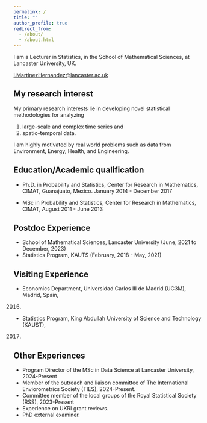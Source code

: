 ```yaml
---
permalink: /
title: ""
author_profile: true
redirect_from: 
  - /about/
  - /about.html
---
```


I am a Lecturer in Statistics, in the School of Mathematical Sciences, 
at Lancaster University, UK.

i.MartinezHernandez@lancaster.ac.uk

## My research interest
My primary research interests lie in developing novel statistical methodologies 
for analyzing 

1. large-scale and complex time series and 
1. spatio-temporal data. 

I am highly motivated by real world problems such as data from Environment, 
Energy, Health, and Engineering.

## Education/Academic qualification

- Ph.D. in Probability and Statistics, Center for Research in Mathematics, CIMAT, 
Guanajuato, Mexico. January 2014 - December 2017

- MSc in Probability and Statistics, Center for Research in Mathematics, CIMAT,
August 2011 - June 2013

## Postdoc Experience

- School of Mathematical Sciences, Lancaster University (June, 2021 to December, 2023)
- Statistics Program, KAUTS (February, 2018 - May, 2021)

## Visiting Experience
- Economics Department, Universidad Carlos III de Madrid (UC3M), Madrid, Spain, 
2016.
- Statistics Program, King Abdullah University of Science and Technology (KAUST),
2017.

## Other Experiences

- Program Director of the MSc in Data Science at Lancaster University,
2024-Present
- Member of the outreach and liaison committee of The International
Enviorometrics Society (TIES), 2024-Present.
- Committee member of the local groups of the Royal Statistical Society (RSS),
2023-Present
- Experience on UKRI grant reviews.
- PhD external examiner.


